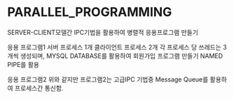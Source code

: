 # PARALLEL_PROGRAMMING
SERVER-CLIENT모델간 IPC기법을 활용하여 병렬적 응용프로그램 만들기

응용 프로그램1
서버 프로세스 1개 클라이언트 프로세스 2개
각 프로세스 당 쓰레드는 3개씩 생성되며, MYSQL DATABASE를 활용하여 회원가입 프로그램 만들기
NAMED PIPE를 활용


응용 프로그램2
위와 같지만 프로그램2는 고급IPC 기법중 Message Queue를 활용하여 프로세스간 통신함.


